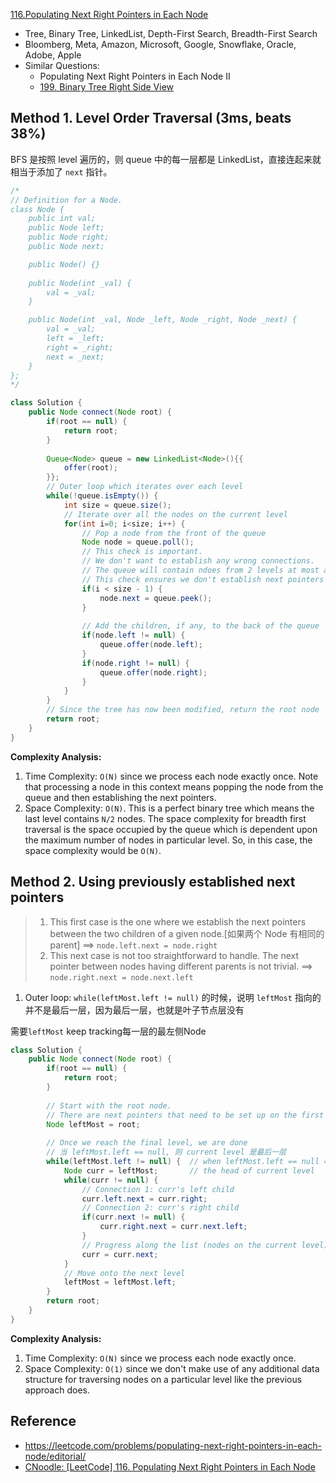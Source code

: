 [116.Populating Next Right Pointers in Each Node](https://leetcode.com/problems/populating-next-right-pointers-in-each-node/solution/)


* Tree, Binary Tree, LinkedList, Depth-First Search, Breadth-First Search
* Bloomberg, Meta, Amazon, Microsoft, Google, Snowflake, Oracle, Adobe, Apple
* Similar Questions:
    * Populating Next Right Pointers in Each Node II
    * [199. Binary Tree Right Side View](https://leetcode.com/problems/binary-tree-right-side-view/)


## Method 1. Level Order Traversal (3ms, beats 38%)
BFS 是按照 level 遍历的，则 queue 中的每一层都是 LinkedList，直接连起来就相当于添加了 `next` 指针。
```java 
/*
// Definition for a Node.
class Node {
    public int val;
    public Node left;
    public Node right;
    public Node next;

    public Node() {}
    
    public Node(int _val) {
        val = _val;
    }

    public Node(int _val, Node _left, Node _right, Node _next) {
        val = _val;
        left = _left;
        right = _right;
        next = _next;
    }
};
*/

class Solution {
    public Node connect(Node root) {
        if(root == null) {
            return root;
        }
        
        Queue<Node> queue = new LinkedList<Node>(){{
            offer(root);
        }};
        // Outer loop which iterates over each level
        while(!queue.isEmpty()) {
            int size = queue.size();
            // Iterate over all the nodes on the current level
            for(int i=0; i<size; i++) {
                // Pop a node from the front of the queue
                Node node = queue.poll();
                // This check is important. 
                // We don't want to establish any wrong connections.
                // The queue will contain ndoes from 2 levels at most at any point in time.
                // This check ensures we don't establish next pointers beyong the end of a level
                if(i < size - 1) {
                    node.next = queue.peek();
                }
                
                // Add the children, if any, to the back of the queue
                if(node.left != null) {
                    queue.offer(node.left);
                }
                if(node.right != null) {
                    queue.offer(node.right);
                }
            }
        }
        // Since the tree has now been modified, return the root node
        return root;
    }
}
```
**Complexity Analysis:**
1. Time Complexity: `O(N)` since we process each node exactly once. Note that processing a node in this context means popping the node from the queue and then establishing the next pointers.
2. Space Complexity: `O(N)`. This is a perfect binary tree which means the last level contains `N/2` nodes. The space complexity for breadth first traversal is the space occupied by the queue which is dependent upon the maximum number of nodes in particular level. So, in this case, the space complexity would be `O(N)`. 


## Method 2. Using previously established next pointers
> 1. This first case is the one where we establish the next pointers between the two children of a given node.[如果两个 Node 有相同的 parent] ==> `node.left.next = node.right`
> 2. This next case is not too straightforward to handle. The next pointer between nodes having different parents is not trivial. ==> `node.right.next = node.next.left`

1. Outer loop: `while(leftMost.left != null)` 的时候，说明 `leftMost` 指向的并不是最后一层，因为最后一层，也就是叶子节点层没有

需要`leftMost` keep tracking每一层的最左侧Node
```java 
class Solution {
    public Node connect(Node root) {
        if(root == null) {
            return root;
        }
        
        // Start with the root node.
        // There are next pointers that need to be set up on the first level
        Node leftMost = root;
        
        // Once we reach the final level, we are done
        // 当 leftMost.left == null, 则 current level 是最后一层
        while(leftMost.left != null) {  // when leftMost.left == null ==> then leftMost is the head of the last level
            Node curr = leftMost;       // the head of current level
            while(curr != null) {
                // Connection 1: curr's left child
                curr.left.next = curr.right;
                // Connection 2: curr's right child
                if(curr.next != null) {
                    curr.right.next = curr.next.left;
                }
                // Progress along the list (nodes on the current level)
                curr = curr.next;
            }
            // Move onto the next level
            leftMost = leftMost.left;
        }
        return root;
    }
}
```
**Complexity Analysis:**
1. Time Complexity: `O(N)` since we process each node exactly once.
2. Space Complexity: `O(1)` since we don't make use of any additional data structure for traversing nodes on a particular level like the previous approach does.


## Reference
* https://leetcode.com/problems/populating-next-right-pointers-in-each-node/editorial/
* [CNoodle: [LeetCode] 116. Populating Next Right Pointers in Each Node](https://www.cnblogs.com/cnoodle/p/13286953.html)
